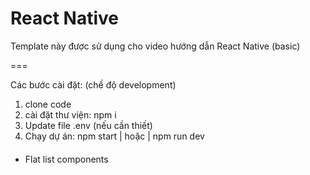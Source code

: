 # React Native

Template này được sử dụng cho video hướng dẫn React Native (basic)

===

Các bước cài đặt: (chế độ development)

1. clone code
2. cài đặt thư viện: npm i
3. Update file .env (nếu cần thiết)
4. Chạy dự án: npm start | hoặc | npm run dev

####

- Flat list components
